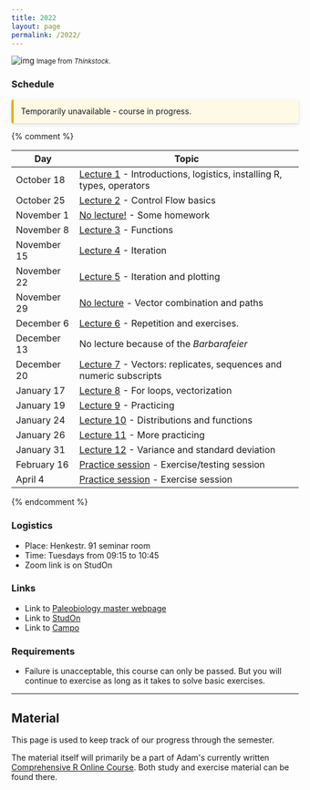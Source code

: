 ```yaml
---
title: 2022
layout: page 
permalink: /2022/
---
```



![img]({{site.url}}{{site.baseurl}}assets/r.jpg)
<small> Image from <i>Thinkstock</i>.</small>

### Schedule

<div style="background: rgba(255, 235, 130, 0.2); border-left: 4px solid #e7af06; border-radius: 4px; box-shadow: 0 1px 2px rgba(0, 0, 0, 0.12), 0 3px 10px rgba(0, 0, 0, 0.08); padding: 0.8rem;">
Temporarily unavailable - course in progress. 
</div>

{% comment %}

| Day         | Topic                                                                                                         |
|-------------|---------------------------------------------------------------------------------------------------------------|
| October 18  | [Lecture 1]({{site.url}}{{site.baseurl}}2022/lecture1/) - Introductions, logistics, installing R, types, operators |
| October 25  | [Lecture 2]({{site.url}}{{site.baseurl}}2022/lecture2/) - Control Flow basics                                      |
| November 1  | [No lecture!]({{site.url}}{{site.baseurl}}2022/no-lecture1/) - Some homework                                       |
| November 8  | [Lecture 3]({{site.url}}{{site.baseurl}}2022/lecture3/) - Functions                                                |
| November 15 | [Lecture 4]({{site.url}}{{site.baseurl}}2022/lecture4/) - Iteration                                                |
| November 22 | [Lecture 5]({{site.url}}{{site.baseurl}}2022/lecture5/) - Iteration and plotting                                   |
| November 29 | [No lecture]({{site.url}}{{site.baseurl}}2022/no-lecture2/) - Vector combination and paths                         |
| December 6  | [Lecture 6]({{site.url}}{{site.baseurl}}2022/lecture6/) - Repetition and exercises.                                |
| December 13 | No lecture because of the *Barbarafeier*                                                                      |
| December 20 | [Lecture 7]({{site.url}}{{site.baseurl}}2022/lecture7/) - Vectors: replicates, sequences and numeric subscripts    |
| January 17  | [Lecture 8]({{site.url}}{{site.baseurl}}2022/lecture8/) - For loops, vectorization                                 |
| January 19  | [Lecture 9]({{site.url}}{{site.baseurl}}2022/lecture9/) - Practicing                                               |
| January 24  | [Lecture 10]({{site.url}}{{site.baseurl}}2022/lecture10/) - Distributions and functions                            |
| January 26  | [Lecture 11]({{site.url}}{{site.baseurl}}2022/lecture11/) - More practicing                                        |
| January 31  | [Lecture 12]({{site.url}}{{site.baseurl}}2022/lecture12/) - Variance and standard deviation                        |
| February 16 | [Practice session]({{site.url}}{{site.baseurl}}2022/practice1/) - Exercise/testing session                        |
| April 4     | [Practice session]({{site.url}}{{site.baseurl}}2022/practice2/) - Exercise session                                |

{% endcomment %}

### Logistics 

- Place: Henkestr. 91 seminar room  
- Time: Tuesdays from 09:15 to 10:45  
- Zoom link is on StudOn

### Links

- Link to [Paleobiology master webpage](https://palaeobiology.nat.fau.de/program/courses/rcourse/)  
- Link to [StudOn](https://www.studon.fau.de/crs4793444.html)  
- Link to [Campo](https://www.campo.fau.de:443/qisserver/pages/startFlow.xhtml?_flowId=detailView-flow&unitId=107608&periodId=395&navigationPosition=studiesOffered,searchCourses)  

### Requirements

- Failure is unacceptable, this course can only be passed. But you will continue to exercise as long as it takes to solve basic exercises.


* * *

## **Material**

This page is used to keep track of our progress through the semester.

The material itself will primarily be a part of Adam's currently written [Comprehensive R Online Course](https://adamkocsis.github.io/rkheion/).
Both study and exercise material can be found there. 



